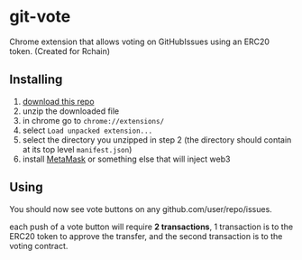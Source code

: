 # git-vote

Chrome extension that allows voting on GitHubIssues using an ERC20 token. (Created for Rchain)

## Installing
1.  [download this repo](https://github.com/Jake-Gillberg/git-vote/archive/master.zip)
2.  unzip the downloaded file
3.  in chrome go to `chrome://extensions/`
4.  select `Load unpacked extension...`
5.  select the directory you unzipped in step 2 (the directory should contain at its top level `manifest.json`)
6.  install [MetaMask](https://chrome.google.com/webstore/detail/metamask/nkbihfbeogaeaoehlefnkodbefgpgknn) or something else that will inject web3

## Using
You should now see vote buttons on any github.com/user/repo/issues.

each push of a vote button will require **2 transactions**, 1 transaction is to the ERC20 token to approve the transfer, and the second transaction is to the voting contract.
